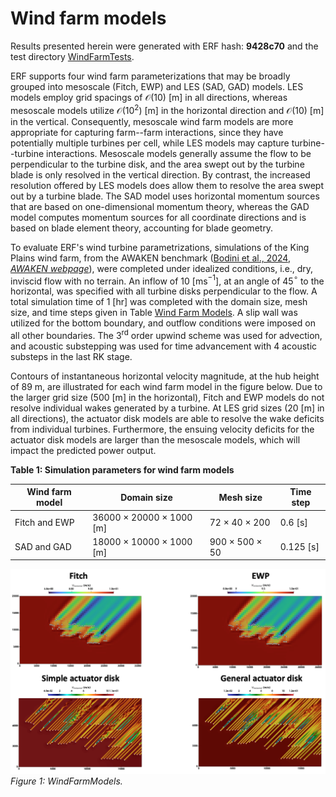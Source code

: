 # Wind farm models

Results presented herein were generated with ERF hash: **9428c70** and the test directory [WindFarmTests](https://github.com/erf-model/ERF/tree/development/Exec/WindFarmTests/WindFarm).

ERF supports four wind farm parameterizations that may be broadly grouped into mesoscale (Fitch, EWP) and LES (SAD, GAD) models. LES models employ grid spacings of $\mathcal{O}(10)$ [m] in all directions, whereas mesoscale models utilize $\mathcal{O}(10^2)$ [m] in the horizontal direction and $\mathcal{O}(10)$ [m] in the vertical. Consequently, mesoscale wind farm models are more appropriate for capturing farm--farm interactions, since they have potentially multiple turbines per cell, while LES models may capture turbine--turbine interactions. Mesoscale models generally assume the flow to be perpendicular to the turbine disk, and the area swept out by the turbine blade is only resolved in the vertical direction. By contrast, the increased resolution offered by LES models does allow them to resolve the area swept out by a turbine blade. The SAD model uses horizontal momentum sources that are based on one-dimensional momentum theory, whereas the GAD model computes momentum sources for all coordinate directions and is based on blade element theory, accounting for blade geometry. 

To evaluate ERF's wind turbine parametrizations, simulations of the King Plains wind farm, from the AWAKEN benchmark ([Bodini et al., 2024](https://www.nrel.gov/docs/fy24osti/88585.pdf), [*AWAKEN webpage*](https://awaken-benchmark.readthedocs.io/en/latest/)), were completed under idealized conditions, i.e., dry, inviscid flow with no terrain. An inflow of 10 [ms$^{-1}$], at an angle of 45$^{\circ}$ to the horizontal, was specified with all turbine disks perpendicular to the flow. A total simulation time of 1 [hr] was completed with the domain size, mesh size, and time steps given in Table [Wind Farm Models](#wind_farm_models). A slip wall was utilized for the bottom boundary, and outflow conditions were imposed on all other boundaries. The 3$^\text{rd}$ order upwind scheme was used for advection, and acoustic substepping was used for time advancement with 4 acoustic substeps in the last RK stage.

Contours of instantaneous horizontal velocity magnitude, at the hub height of 89 m, are illustrated for each wind farm model in the figure below. Due to the larger grid size (500 [m] in the horizontal), Fitch and EWP models do not resolve individual wakes generated by a turbine. At LES grid sizes (20 [m] in all directions), the actuator disk models are able to resolve the wake deficits from individual turbines. Furthermore, the ensuing velocity deficits for the actuator disk models are larger than the mesoscale models, which will impact the predicted power output.


**Table 1: Simulation parameters for wind farm models**

| **Wind farm model** | **Domain size**             | **Mesh size**      | **Time step** |
|---------------------|-----------------------------|--------------------|---------------|
| Fitch and EWP       | 36000 × 20000 × 1000 [m]    | 72 × 40 × 200      | 0.6 [s]       |
| SAD and GAD         | 18000 × 10000 × 1000 [m]    | 900 × 500 × 50     | 0.125 [s]     |


![WindFarmModels](WindFarmModels.png)  
*Figure 1: WindFarmModels.*
